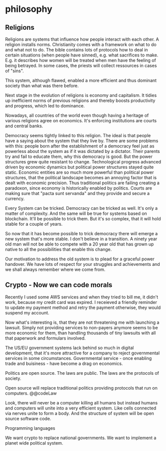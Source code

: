 # philosophy

## Religions
Religions are systems that influence how people interact with each other. A religion installs norms. Christianity comes with a framework on what to do and what not to do. The bible contains lots of protocols how to deal in certain situations (when people have sinned), e.g. what sacrifices to make. 
E.g. it describes how women will be treated when men have the feeling of being betrayed. In some cases, the priests will collect ressources in cases of "sins". 

This system, although flawed, enabled a more efficient and thus dominant society than what was there before. 

Next stage in the evolution of religions is economy and capitalism. It tidies up inefficient norms of previous religions and thereby boosts productivity and progress, which led to dominance. 

Nowadays, all countries of the world even though having a heritage of various religions agree on economics. It's enforcing institutions are courts and central banks. 

Democracy seems tightly linked to this religion. The ideal is that people have a saying about the system that they live by. There are some problems with this: people born after the establishment of a democracy feel just as powerless about the system as if it was dictated by a dictator. Their parents try and fail to educate them, why this democracy is good. But the power structures grew quite resistant to change. Technological progress advanced driven by economic dynamics but political power structures stayed quite static. Economic entities are so much more powerful than political power structures, that the political landscape becomes an annoying factor that is dealt with economic precision. Thus traditional politics are failing creating a paradoxon, since economy is historically enabled by politics. Courts are making sure that "pacta sunt servanda" and they provide and secure a currency. 

Every System can be tricked. Democracy can be tricked as well. It's only a matter of complexity. And the same will be true for systems based on blockchain. It'll be possible to trick them. But it's so complex, that it will hold stable for a couple of years. 

So now that it has become possible to trick democracy there will emerge a new system that's more stable. I don't believe in a transition. A ninety year old man will not be able to compete with a 20 year old that has grown up native to all the possibilities that enable this change. 

Our motivation to address the old system is to plead for a graceful power handover. We have lots of respect for your struggles and achievements and we shall always remember where we come from. 

## Crypto - Now we can code morals
Recently I used some AWS services and when they tried to bill me, it didn't work, because my credit card was expired. I receieved a friendly reminder to update my payment method and retry the payment otherwise, they would suspend my account. 

Now what's interesting is, that they are not threatening me with launching a lawsuit. Simply not providing services to non-payers anymore seems to be more economic for them, than handling thousands of tiny lawsuits with all that paperwork and formulars involved. 

The US/EU government systems lack behind so much in digital development, that it's more attractive for a company to reject governmental services in some circumstances. 
Governmental service - once enabling trade and buisiness - have become a drag on economics. 

Politics are open source. The laws are public. The laws are the protocols of society. 

Open source will replace traditional politics providing protocols that run on computers. 
@@codeLaw

Look, there will never be a computer killing all humans but instead humans and computers will unite into a very efficient system. Like cells connected via nerves unite to form a body. And the structure of system will be open source software code. 

Programming languages 


We want crypto to replace national governments. We want to implement a planet wide political system. 

